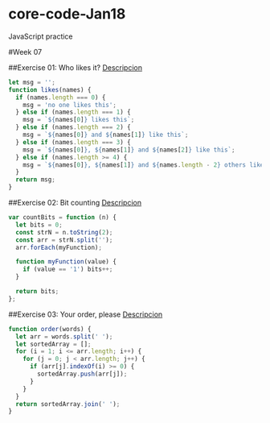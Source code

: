 # core-code-Jan18

JavaScript practice

#Week 07

##Exercise 01: Who likes it?
[Descripcion](https://www.codewars.com/kata/5266876b8f4bf2da9b000362/train/javascript)

```javascript
let msg = '';
function likes(names) {
  if (names.length === 0) {
    msg = 'no one likes this';
  } else if (names.length === 1) {
    msg = `${names[0]} likes this`;
  } else if (names.length === 2) {
    msg = `${names[0]} and ${names[1]} like this`;
  } else if (names.length === 3) {
    msg = `${names[0]}, ${names[1]} and ${names[2]} like this`;
  } else if (names.length >= 4) {
    msg = `${names[0]}, ${names[1]} and ${names.length - 2} others like this`;
  }
  return msg;
}
```

##Exercise 02: Bit counting
[Descripcion](https://www.codewars.com/kata/526571aae218b8ee490006f4/train/javascript)

```javascript
var countBits = function (n) {
  let bits = 0;
  const strN = n.toString(2);
  const arr = strN.split('');
  arr.forEach(myFunction);

  function myFunction(value) {
    if (value == '1') bits++;
  }

  return bits;
};
```

##Exercise 03: Your order, please
[Descripcion](https://www.codewars.com/kata/55c45be3b2079eccff00010f/train/javascript)

```javascript
function order(words) {
  let arr = words.split(' ');
  let sortedArray = [];
  for (i = 1; i <= arr.length; i++) {
    for (j = 0; j < arr.length; j++) {
      if (arr[j].indexOf(i) >= 0) {
        sortedArray.push(arr[j]);
      }
    }
  }
  return sortedArray.join(' ');
}
```
